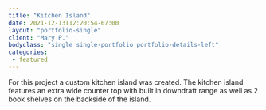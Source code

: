 ```yaml
---
title: "Kitchen Island"
date: 2021-12-13T12:20:54-07:00
layout: "portfolio-single"
client: "Mary P."
bodyclass: "single single-portfolio portfolio-details-left"
categories:
 - featured
---
```

For this project a custom kitchen island was created. The kitchen island features an extra wide counter top with built in downdraft range as well as 2 book shelves on the backside of the island.
